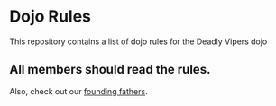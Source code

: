 Dojo Rules
==========

This repository contains a list of dojo rules for the Deadly Vipers dojo

## All members should read the rules.

Also, check out our [founding fathers](https://github.com/deadlyvipers).
